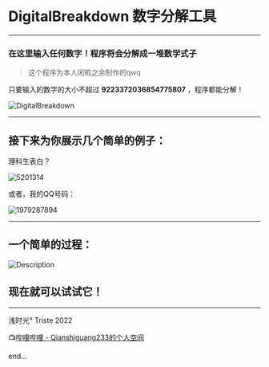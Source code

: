 # DigitalBreakdown 数字分解工具


------

### 在这里输入任何数字！程序将会分解成一堆数学式子

>  这个程序为本人闲暇之余制作的qwq

只要输入的数字的大小不超过 **9223372036854775807** ，程序都能分解！

![DigitalBreakdown](https://s3.bmp.ovh/imgs/2022/02/168c49924d82c3f4.png)

-----
## 接下来为你展示几个简单的例子：
理科生表白？

![5201314](https://s3.bmp.ovh/imgs/2022/02/927b272e33ea938a.png)

或者，我的QQ号码：

![1979287894](https://s3.bmp.ovh/imgs/2022/02/b98ba27636e958e7.png)

-----
## 一个简单的过程：

![Description](https://s3.bmp.ovh/imgs/2022/02/f47af80232bcacff.png)


## 现在就可以试试它！
-----

浅时光° Triste 2022

📺[哔哩哔哩 - Qianshiguang233的个人空间](https://space.bilibili.com/1650726013)


end...
